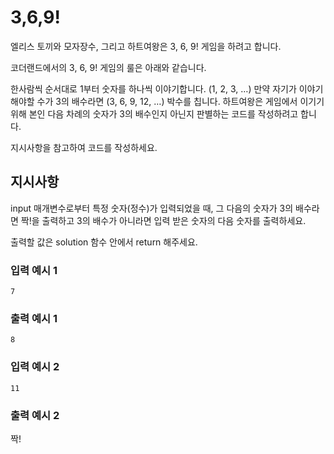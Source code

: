 # 3,6,9!
엘리스 토끼와 모자장수, 그리고 하트여왕은 3, 6, 9! 게임을 하려고 합니다.

코더랜드에서의 3, 6, 9! 게임의 룰은 아래와 같습니다.

한사람씩 순서대로 1부터 숫자를 하나씩 이야기합니다. (1, 2, 3, …) 만약 자기가 이야기해야할 수가 3의 배수라면 (3, 6, 9, 12, …) 박수를 칩니다.
하트여왕은 게임에서 이기기 위해 본인 다음 차례의 숫자가 3의 배수인지 아닌지 판별하는 코드를 작성하려고 합니다.

지시사항을 참고하여 코드를 작성하세요.


## 지시사항
input 매개변수로부터 특정 숫자(정수)가 입력되었을 때, 그 다음의 숫자가 3의 배수라면 짝!을 출력하고 3의 배수가 아니라면 입력 받은 숫자의 다음 숫자를 출력하세요.

출력할 값은 solution 함수 안에서 return 해주세요.

### 입력 예시 1

    7

### 출력 예시 1

    8

### 입력 예시 2

    11

### 출력 예시 2

짝!
